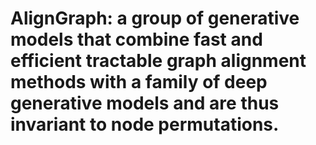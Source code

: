 # AlignGraph: a group of generative models that combine fast and efficient tractable graph alignment methods with a family of deep generative models and are thus invariant to node permutations.
